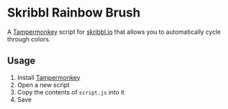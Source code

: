 # Skribbl Rainbow Brush

A [Tampermonkey](https://www.tampermonkey.net) script for [skribbl.io](https://skribbl.io) that allows you to automatically cycle through colors.

## Usage

1. Install [Tampermonkey](https://www.tampermonkey.net)
2. Open a new script
3. Copy the contents of `script.js` into it
4. Save
